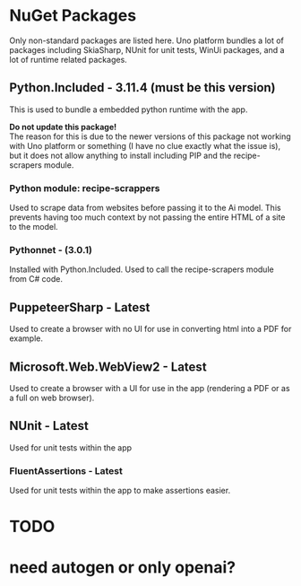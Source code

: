 ﻿# NuGet Packages
Only non-standard packages are listed here.
Uno platform bundles a lot of packages including SkiaSharp,
NUnit for unit tests, WinUi packages, and a lot of runtime related packages.

## Python.Included - 3.11.4 (must be this version)
This is used to bundle a embedded python runtime with the app.

**Do not update this package!**\
The reason for this is due to the newer versions of this package not working with Uno platform or something
(I have no clue exactly what the issue is), but it does not allow anything to install including PIP and the recipe-scrapers module.

### Python module: recipe-scrappers
Used to scrape data from websites before passing it to the Ai model.
This prevents having too much context by not passing the entire HTML of a site to the model.

### Pythonnet - (3.0.1)
Installed with Python.Included.
Used to call the recipe-scrapers module from C# code.

## PuppeteerSharp - Latest
Used to create a browser with no UI for use in converting html into a PDF for example.

## Microsoft.Web.WebView2 - Latest
Used to create a browser with a UI for use in the app (rendering a PDF or as a full on web browser).

## NUnit - Latest
Used for unit tests within the app

### FluentAssertions - Latest
Used for unit tests within the app to make assertions easier.

# TODO

# need autogen or only openai?
